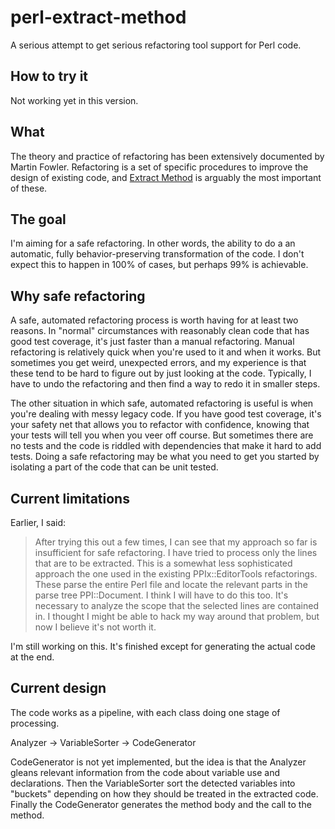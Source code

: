 perl-extract-method
===================

A serious attempt to get serious refactoring tool support for Perl code.

How to try it
-------------

Not working yet in this version.
<!---
1. Install PPIx::EditorTools and App::EditorTools from CPAN.
2. Clone the repository.
3. Add the lib directory to your Perl include path.
4. Copy `share/extract_method.vim` to `ftplugin/perl` in your vim directory.
-->

What
----

The theory and practice of refactoring has been extensively documented by
Martin Fowler. Refactoring is a set of specific procedures to improve the
design of existing code, and [Extract
Method](http://sourcemaking.com/refactoring/extract-method) is arguably the
most important of these.

The goal
--------

I'm aiming for a safe refactoring. In other words, the ability to do
a an automatic, fully behavior-preserving transformation of the code. 
I don't expect this to happen in 100% of cases, but perhaps 99% is achievable.

Why safe refactoring
--------------------

A safe, automated refactoring process is worth having for at least two reasons. In
"normal" circumstances with reasonably clean code that has good test coverage,
it's just faster than a manual refactoring. Manual refactoring is relatively
quick when you're used to it and when it works. But sometimes you get weird,
unexpected errors, and my experience is that these tend to be hard to figure
out by just looking at the code. Typically, I have to undo the refactoring and
then find a way to redo it in smaller steps.

The other situation in which safe, automated refactoring is useful is when
you're dealing with messy legacy code. If you have good test coverage, it's
your safety net that allows you to refactor with confidence, knowing that your tests will tell
you when you veer off course. But sometimes there are no tests and the code is
riddled with dependencies that make it hard to add tests. Doing a safe
refactoring may be what you need to get you started by isolating a part of the
code that can be unit tested.

Current limitations
-------------------

Earlier, I said:

>After trying this out a few times, I can see that my approach so far is
>insufficient for safe refactoring. I have tried to process only the lines that
>are to be extracted. This is a somewhat less sophisticated approach the one
>used in the existing PPIx::EditorTools refactorings. These parse the entire
>Perl file and locate the relevant parts in the parse tree PPI::Document.
>I think I will have to do this too. It's necessary to analyze the scope that
>the selected lines are contained in. I thought I might be able to hack my way
>around that problem, but now I believe it's not worth it.

I'm still working on this. It's finished except for generating the actual code
at the end.

Current design
--------------

The code works as a pipeline, with each class doing one stage of processing.

Analyzer -> VariableSorter -> CodeGenerator

CodeGenerator is not yet implemented, but the idea is that the Analyzer gleans
relevant information from the code about variable use and declarations. Then
the VariableSorter sort the detected variables into "buckets" depending on how
they should be treated in the extracted code. Finally the CodeGenerator
generates the method body and the call to the method.
